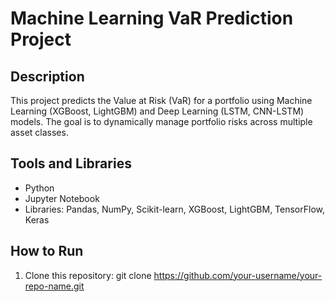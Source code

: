 # Machine Learning VaR Prediction Project

## Description
This project predicts the Value at Risk (VaR) for a portfolio using Machine Learning (XGBoost, LightGBM) and Deep Learning (LSTM, CNN-LSTM) models. The goal is to dynamically manage portfolio risks across multiple asset classes.

## Tools and Libraries
- Python
- Jupyter Notebook
- Libraries: Pandas, NumPy, Scikit-learn, XGBoost, LightGBM, TensorFlow, Keras

## How to Run
1. Clone this repository:
   git clone https://github.com/your-username/your-repo-name.git
